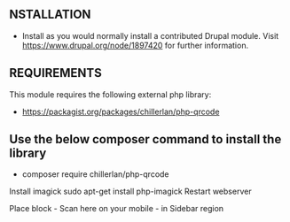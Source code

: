 
NSTALLATION
------------

 * Install as you would normally install a contributed Drupal module. Visit
   https://www.drupal.org/node/1897420 for further information.

REQUIREMENTS
------------

This module requires the following external php library:

 * https://packagist.org/packages/chillerlan/php-qrcode


Use the below composer command to install the library
----------------------------------------------------

  * composer require chillerlan/php-qrcode
  
Install imagick
sudo apt-get install php-imagick
Restart webserver

Place block - Scan here on your mobile - in Sidebar region
